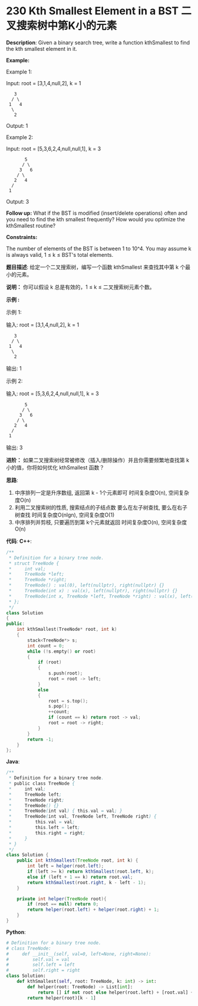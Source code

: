 # 230 Kth Smallest Element in a BST 二叉搜索树中第K小的元素

__Description__:
Given a binary search tree, write a function kthSmallest to find the kth smallest element in it.

__Example:__

Example 1:

Input: root = [3,1,4,null,2], k = 1

```text
   3
  / \
 1   4
  \
   2
```

Output: 1

Example 2:

Input: root = [5,3,6,2,4,null,null,1], k = 3

```text
       5
      / \
     3   6
    / \
   2   4
  /
 1
```

Output: 3

__Follow up:__
What if the BST is modified (insert/delete operations) often and you need to find the kth smallest frequently? How would you optimize the kthSmallest routine?

__Constraints:__

The number of elements of the BST is between 1 to 10^4.
You may assume k is always valid, 1 ≤ k ≤ BST's total elements.

__题目描述__:
给定一个二叉搜索树，编写一个函数 kthSmallest 来查找其中第 k 个最小的元素。

__说明：__
你可以假设 k 总是有效的，1 ≤ k ≤ 二叉搜索树元素个数。

__示例 :__

示例 1:

输入: root = [3,1,4,null,2], k = 1

```text
   3
  / \
 1   4
  \
   2
```

输出: 1

示例 2:

输入: root = [5,3,6,2,4,null,null,1], k = 3

```text
       5
      / \
     3   6
    / \
   2   4
  /
 1
```

输出: 3

__进阶：__
如果二叉搜索树经常被修改（插入/删除操作）并且你需要频繁地查找第 k 小的值，你将如何优化 kthSmallest 函数？

__思路__:

1. 中序排列一定是升序数组, 返回第 k - 1个元素即可
时间复杂度O(n), 空间复杂度O(n)
2. 利用二叉搜索树的性质, 搜索结点的子结点数
要么在左子树查找, 要么在右子树查找
时间复杂度O(nlgn), 空间复杂度O(1)
3. 中序排列并剪枝, 只要遍历到第 k个元素就返回
时间复杂度O(n), 空间复杂度O(n)

__代码__:
__C++__:

```C++
/**
 * Definition for a binary tree node.
 * struct TreeNode {
 *     int val;
 *     TreeNode *left;
 *     TreeNode *right;
 *     TreeNode() : val(0), left(nullptr), right(nullptr) {}
 *     TreeNode(int x) : val(x), left(nullptr), right(nullptr) {}
 *     TreeNode(int x, TreeNode *left, TreeNode *right) : val(x), left(left), right(right) {}
 * };
 */
class Solution 
{
public:
    int kthSmallest(TreeNode* root, int k) 
    {
        stack<TreeNode*> s;
        int count = 0;
        while (!s.empty() or root)
        {
            if (root)
            {
                s.push(root);
                root = root -> left;
            }
            else
            {
                root = s.top();
                s.pop();
                ++count;
                if (count == k) return root -> val;
                root = root -> right;
            }
        }
        return -1;
    }
};
```

__Java__:

```Java
/**
 * Definition for a binary tree node.
 * public class TreeNode {
 *     int val;
 *     TreeNode left;
 *     TreeNode right;
 *     TreeNode() {}
 *     TreeNode(int val) { this.val = val; }
 *     TreeNode(int val, TreeNode left, TreeNode right) {
 *         this.val = val;
 *         this.left = left;
 *         this.right = right;
 *     }
 * }
 */
class Solution {
    public int kthSmallest(TreeNode root, int k) {
        int left = helper(root.left);
        if (left >= k) return kthSmallest(root.left, k);
        else if (left + 1 == k) return root.val;
        return kthSmallest(root.right, k - left - 1);
    }

    private int helper(TreeNode root){
        if (root == null) return 0;
        return helper(root.left) + helper(root.right) + 1;
    }
}
```

__Python__:

```Python
# Definition for a binary tree node.
# class TreeNode:
#     def __init__(self, val=0, left=None, right=None):
#         self.val = val
#         self.left = left
#         self.right = right
class Solution:
    def kthSmallest(self, root: TreeNode, k: int) -> int:
        def helper(root: TreeNode) -> List[int]:
            return [] if not root else helper(root.left) + [root.val] + helper(root.right)
        return helper(root)[k - 1]
```
